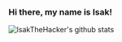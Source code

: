 ### Hi there, my name is Isak!

![IsakTheHacker's github stats](https://github-readme-stats.vercel.app/api?username=IsakTheHacker&count_private=true)

<!--
**IsakTheHacker/IsakTheHacker** is a ✨ _special_ ✨ repository because its `README.md` (this file) appears on your GitHub profile.

Here are some ideas to get you started:

- 🔭 I’m currently working on ...
- 🌱 I’m currently learning ...
- 👯 I’m looking to collaborate on ...
- 🤔 I’m looking for help with ...
- 💬 Ask me about ...
- 📫 How to reach me: ...
- 😄 Pronouns: ...
- ⚡ Fun fact: ...
-->

